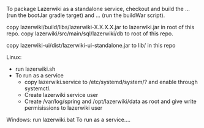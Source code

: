 To package Lazerwiki as a standalone service, checkout and build the ... (run the bootJar gradle target) and ... (run the buildWar script).

copy lazerwiki/build/libs/lazerwiki-X.X.X.X.jar to lazerwiki.jar in root of this repo.
copy lazerwiki/src/main/sql/lazerwiki/db to root of this repo.

copy lazerwiki-ui/dist/lazerwiki-ui-standalone.jar to lib/ in this repo

Linux:
  - run lazerwiki.sh
  - To run as a service
    - copy lazerwiki.service to /etc/systemd/system/? and enable through systemctl.
    - Create lazerwiki service user
    - Create /var/log/spring and /opt/lazerwiki/data as root and give write permisissions to lazerwiki user

Windows:
  run lazerwiki.bat
  To run as a service....
